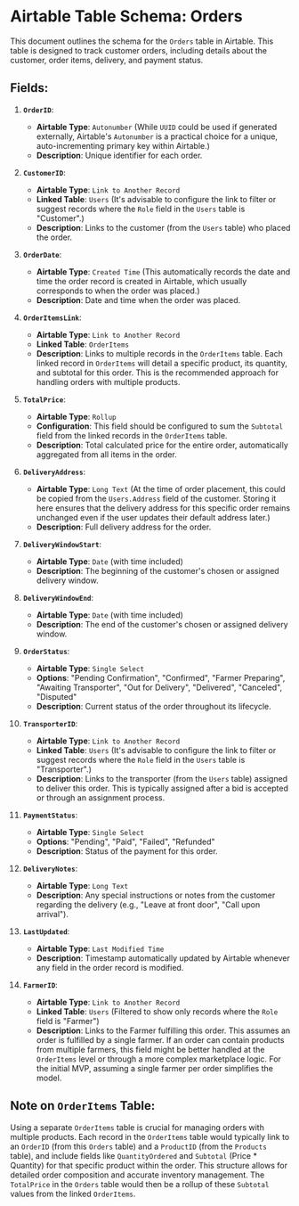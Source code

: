 # Airtable Table Schema: Orders

This document outlines the schema for the `Orders` table in Airtable. This table is designed to track customer orders, including details about the customer, order items, delivery, and payment status.

## Fields:

1.  **`OrderID`**:
    *   **Airtable Type**: `Autonumber` (While `UUID` could be used if generated externally, Airtable's `Autonumber` is a practical choice for a unique, auto-incrementing primary key within Airtable.)
    *   **Description**: Unique identifier for each order.

2.  **`CustomerID`**:
    *   **Airtable Type**: `Link to Another Record`
    *   **Linked Table**: `Users` (It's advisable to configure the link to filter or suggest records where the `Role` field in the `Users` table is "Customer".)
    *   **Description**: Links to the customer (from the `Users` table) who placed the order.

3.  **`OrderDate`**:
    *   **Airtable Type**: `Created Time` (This automatically records the date and time the order record is created in Airtable, which usually corresponds to when the order was placed.)
    *   **Description**: Date and time when the order was placed.

4.  **`OrderItemsLink`**:
    *   **Airtable Type**: `Link to Another Record`
    *   **Linked Table**: `OrderItems`
    *   **Description**: Links to multiple records in the `OrderItems` table. Each linked record in `OrderItems` will detail a specific product, its quantity, and subtotal for this order. This is the recommended approach for handling orders with multiple products.

5.  **`TotalPrice`**:
    *   **Airtable Type**: `Rollup`
    *   **Configuration**: This field should be configured to sum the `Subtotal` field from the linked records in the `OrderItems` table.
    *   **Description**: Total calculated price for the entire order, automatically aggregated from all items in the order.

6.  **`DeliveryAddress`**:
    *   **Airtable Type**: `Long Text` (At the time of order placement, this could be copied from the `Users.Address` field of the customer. Storing it here ensures that the delivery address for this specific order remains unchanged even if the user updates their default address later.)
    *   **Description**: Full delivery address for the order.

7.  **`DeliveryWindowStart`**:
    *   **Airtable Type**: `Date` (with time included)
    *   **Description**: The beginning of the customer's chosen or assigned delivery window.

8.  **`DeliveryWindowEnd`**:
    *   **Airtable Type**: `Date` (with time included)
    *   **Description**: The end of the customer's chosen or assigned delivery window.

9.  **`OrderStatus`**:
    *   **Airtable Type**: `Single Select`
    *   **Options**: "Pending Confirmation", "Confirmed", "Farmer Preparing", "Awaiting Transporter", "Out for Delivery", "Delivered", "Canceled", "Disputed"
    *   **Description**: Current status of the order throughout its lifecycle.

10. **`TransporterID`**:
    *   **Airtable Type**: `Link to Another Record`
    *   **Linked Table**: `Users` (It's advisable to configure the link to filter or suggest records where the `Role` field in the `Users` table is "Transporter".)
    *   **Description**: Links to the transporter (from the `Users` table) assigned to deliver this order. This is typically assigned after a bid is accepted or through an assignment process.

11. **`PaymentStatus`**:
    *   **Airtable Type**: `Single Select`
    *   **Options**: "Pending", "Paid", "Failed", "Refunded"
    *   **Description**: Status of the payment for this order.

12. **`DeliveryNotes`**:
    *   **Airtable Type**: `Long Text`
    *   **Description**: Any special instructions or notes from the customer regarding the delivery (e.g., "Leave at front door", "Call upon arrival").

13. **`LastUpdated`**:
    *   **Airtable Type**: `Last Modified Time`
    *   **Description**: Timestamp automatically updated by Airtable whenever any field in the order record is modified.

14. **`FarmerID`**:
    *   **Airtable Type**: `Link to Another Record`
    *   **Linked Table**: `Users` (Filtered to show only records where the `Role` field is "Farmer")
    *   **Description**: Links to the Farmer fulfilling this order. This assumes an order is fulfilled by a single farmer. If an order can contain products from multiple farmers, this field might be better handled at the `OrderItems` level or through a more complex marketplace logic. For the initial MVP, assuming a single farmer per order simplifies the model.

## Note on `OrderItems` Table:

Using a separate `OrderItems` table is crucial for managing orders with multiple products. Each record in the `OrderItems` table would typically link to an `OrderID` (from this `Orders` table) and a `ProductID` (from the `Products` table), and include fields like `QuantityOrdered` and `Subtotal` (Price * Quantity) for that specific product within the order. This structure allows for detailed order composition and accurate inventory management. The `TotalPrice` in the `Orders` table would then be a rollup of these `Subtotal` values from the linked `OrderItems`.
